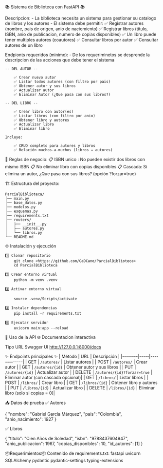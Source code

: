 📚 Sistema de Biblioteca con FastAPI 📚

Descripcion:
    - La biblioteca necesita un sistema para gestionar su catalogo de libros y los autores
    - El sistema debe permitir:
        ✅ Registrar autores (nombre, pais de origen, anio de naciemiento)
        ✅ Registrar libros (titulo, ISBN, anio de publicacion, numero de copias disponibles)
        ✅ Un libro puede tener multiples autores (coautores)
        ✅ Consultar libros por autor
        ✅ Consultar autores de un libro


Endpionts requeridos (minimo):
    - De los requeriminetos se desprende la descripcion de las acciones que debe tener el sistema

    -- DEL AUTOR --

        ✅ Crear nuevo autor
        ✅ Listar todos autores (con filtro por pais)
        ✅ Obtener autor y sus libros
        ✅ Actualizar autor
        ✅ Eliminar Autor (¿Que pasa con sus libros?)

    -- DEL LIBRO --

        ✅ Crear libro con autor(es)
        ✅ Listar libros (con filtro por anio)
        ✅ Obtener libro y autores
        ✅ Actualizar libro
        ✅ Eliminar libro

    Incluye:

        ✅ CRUD completo para autores y libros
        ✅ Relación muchos-a-muchos (libros ↔ autores)

📏 Reglas de negocio:
    📋 ISBN unico : No pueden existir dos libros con mismo ISBN
    📋 No eliminar libro con copias disponibles
    📋 Cascada: Si elimina un autor, ¿Que pasa con sus libros? (opción ?forzar=true)


🏗️ Estructura del proyecto:
    
    ParcialBiblioteca/
    │── main.py
    │── base_datos.py
    │── modelos.py
    │── esquemas.py
    │── requirements.txt
    │── routers/
    │   ├── __init__.py
    │   ├── autores.py
    │   └── libros.py
    └── README.md

⚙️ Instalación y ejecución

    1️⃣ Clonar repositorio
        git clone <https://github.com/CaDCano/ParcialBiblioteca>
        cd ParcialBiblioteca

    2️⃣ Crear entorno virtual
        python -m venv .venv

    3️⃣ Activar entorno virtual

        source .venv/Scripts/activate

    4️⃣ Instalar dependencias
        pip install -r requirements.txt

    5️⃣ Ejecutar servidor
        uvicorn main:app --reload

🧪 Uso de la API
🌐 Documentacion interactiva

Tipo	URL
Swagger UI	http://127.0.0.1:8000/docs

✨ Endpoints principales ✨
| Método | URL | Descripción |
|--------|-----|-------------|
| GET | `/autores/` | Listar autores |
| POST | `/autores/` | Crear autor |
| GET | `/autores/{id}` | Obtener autor y sus libros |
| PUT | `/autores/{id}` | Actualizar autor |
| DELETE | `/autores/{id}?forzar=true` | Eliminar autor (con cascada opcional)|
| GET | `/libros/` | Listar libros |
| POST | `/libros/` | Crear libro |
| GET | `/libros/{id}` | Obtener libro y autores |
| PUT | `/libros/{id}` | Actualizar libro |
| DELETE | `/libros/{id}` | Eliminar libro (solo si copias = 0)|

📥 Datos de prueba
✅ Autores

{
  "nombre": "Gabriel García Márquez",
  "pais": "Colombia",
  "anio_nacimiento": 1927
}

✅ Libros

{
  "titulo": "Cien Años de Soledad",
  "isbn": "9788437604947",
  "anio_publicacion": 1967,
  "copias_disponibles": 10,
  "id_autores": [1]
}


📦Requerimientos📦
Contenido de requirements.txt:
    fastapi
    uvicorn
    SQLAlchemy
    pydantic
    pydantic-settings
    typing-extensions
